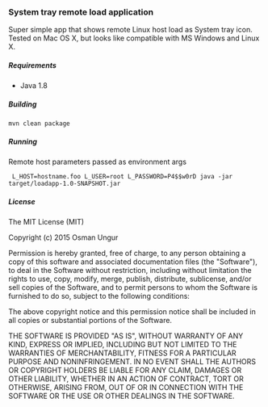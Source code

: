 ### System tray remote load application

Super simple app that shows remote Linux host load as System tray icon. Tested on Mac OS X, but looks like
compatible with MS Windows and Linux X.

##### Requirements

* Java 1.8

##### Building

    mvn clean package

##### Running

Remote host parameters passed as environment args

     L_HOST=hostname.foo L_USER=root L_PASSWORD=P4$$w0rD java -jar target/loadapp-1.0-SNAPSHOT.jar

##### License

The MIT License (MIT)

Copyright (c) 2015 Osman Ungur

Permission is hereby granted, free of charge, to any person obtaining a copy of this software and associated documentation files (the "Software"), to deal in the Software without restriction, including without limitation the rights to use, copy, modify, merge, publish, distribute, sublicense, and/or sell copies of the Software, and to permit persons to whom the Software is furnished to do so, subject to the following conditions:

The above copyright notice and this permission notice shall be included in all copies or substantial portions of the Software.

THE SOFTWARE IS PROVIDED "AS IS", WITHOUT WARRANTY OF ANY KIND, EXPRESS OR IMPLIED, INCLUDING BUT NOT LIMITED TO THE WARRANTIES OF MERCHANTABILITY, FITNESS FOR A PARTICULAR PURPOSE AND NONINFRINGEMENT. IN NO EVENT SHALL THE AUTHORS OR COPYRIGHT HOLDERS BE LIABLE FOR ANY CLAIM, DAMAGES OR OTHER LIABILITY, WHETHER IN AN ACTION OF CONTRACT, TORT OR OTHERWISE, ARISING FROM, OUT OF OR IN CONNECTION WITH THE SOFTWARE OR THE USE OR OTHER DEALINGS IN THE SOFTWARE.